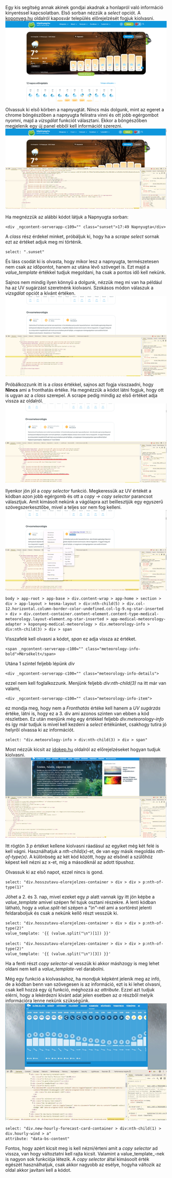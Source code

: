 Egy kis segítség annak akinek gondjai akadnak a honlapról való információ kinyeréssel kapcsolatban. Első sorban nézzük a _select_ opciót. A [koponyeg.hu](https://koponyeg.hu/elorejelzes/kaposvar) oldalról kaposvár település előrejelzését fogjuk kiolvasni.
![koponyeg](/readme-img/koponyeg.png)

Olvassuk ki első körben a napnyugtát. Nincs más dolgunk, mint az egeret a chrome böngészőben a napnyugta feliratra vinni és ott jobb egérgombot nyomni, majd a _vizsgálat_ funkciót választani. Ekkor a böngészőben megjelenik egy új panel ebből kell információt szerezni.
![vizsgalat](/readme-img/vizsgalat.png)

Ha megnézzük az alábbi kódot látjuk a Napnyugta sorban:
```
<div _ngcontent-serverapp-c109="" class="sunset">17:49 Napnyugta</div>
```
A _class_ rész érdekel minket, próbáljuk ki, hogy ha a _scrape select_ sornak ezt az értéket adjuk meg mi történik.
```
select: ".sunset"
```
És láss csodát ki is olvasta, hogy mikor lesz a napnyugta, természetesen nem csak az időpontot, hanem az utána lévő szöveget is. Ezt majd a *value_template* értékkel tudjuk megoldani, ha csak a pontos idő kell nekünk.

Sajnos nem mindig ilyen könnyű a dolgunk, nézzük meg mi van ha például ha az UV sugárzást szeretnénk kiolvasni. Szokásos módon válaszuk a _vizsgálat_ opciót a kívánt értéken.
![uv](/readme-img/uv.png)

Próbálkozzunk itt is a _class_ értékkel, sajnos azt fogja visszaadni, hogy **Nincs** ami a fronthatás értéke. Ha megnézzük a kódot látni fogjuk, hogy ott is ugyan az a _class_ szerepel. A scrape pedig mindig az első értéket adja vissza az oldalról.
![fronthatas](/readme-img/fronthatas.png)

Ilyenkor jön jól a _copy selector_ funkció. Megkeressük az UV értékét a kódban azon jobb egérgomb és ott a _copy -> copy selector_ parancsot választjuk. Amit kimásolt nekünk a vágólapra azt beillesztjük egy egyszerű szövegszerkesztőbe, mivel a teljes sor nem fog kelleni.
![copys](/readme-img/copys.png)

```
body > app-root > app-base > div.content-wrap > app-home > section > div > app-layout > kesma-layout > div:nth-child(5) > div.col-12.horizontal.column-border-color-undefined.col-lg-9.ng-star-inserted > div > div.content-container.content-element.content-type-medical-meteorology.layout-element.ng-star-inserted > app-medical-meteorology-adapter > koponyeg-medical-meteorology > div.meteorology-info > div:nth-child(3) > div > span
```
Visszafelé kell olvasni a kódot, _span_ ez adja vissza az értéket.
```
<span _ngcontent-serverapp-c100="" class="meteorology-info-bold">Mérsékelt</span>
```
Utána 1 szintel feljebb lépünk _div_ 
```
<div _ngcontent-serverapp-c100="" class="meteorology-info-details">
```
ezzel nem kell foglalkozzunk. Menjünk feljebb _div:nth-child(3)_ na itt már van valami,
```
<div _ngcontent-serverapp-c100="" class="meteorology-info-item">
```
ez mondja meg, hogy nem a _Fronthatás_ értéke kell hanem a _UV sugárzás_ értéke, látni is, hogy ez a 3. div ami azonos szinten van ebben a kód részletben. Ez után menjünk még egy értékkel feljebb _div.meteorology-info_ és így már tudjuk is mivel kell kezdeni a _select_ értékünket, csakhogy tutira jó helyről olvassa ki az információt.
```
select: "div.meteorology-info > div:nth-child(3) > div > span"
```

Most nézzük kicsit az [idokep.hu](https://www.idokep.hu/elorejelzes/Szeksz%C3%A1rd) oldalról az előrejelzéseket hogyan tudjuk kiolvasni.
![idokep](/readme-img/idokep.png)


Itt rögtön 3 _p_ értéket kellene kiolvasni ráadásul az egyiket még két felé is kell vágni. Használhatjuk a _nth-child(x)_-et, de van egy másik megoldás _nth-of-type(x)_. A különbség az két kód között, hogy az elsőnél a szülőhöz képest kell nézni az x-et, míg a másodiknál az adott típushoz.

Olvassuk ki az első napot, ezzel nincs is gond.
```
select: "div.hosszutavu-elorejelzes-container > div > div > p:nth-of-type(1)"
```

Jöhet a 2. és 3. nap, mivel ezeket egy _p_ alatt vannak így itt jön képbe a *value_template* amivel szépen fel tujuk osztani részekre. A lenti kódban látható, hogy a _value.split_-tel szépen a _"\n"_-nél ami a sortörést jelenti feldaraboljuk és csak a nekünk kellő részt vesszük ki.
```
select: "div.hosszutavu-elorejelzes-container > div > div > p:nth-of-type(2)"
value_template: '{{ (value.split("\n")[1]) }}'

select: "div.hosszutavu-elorejelzes-container > div > div > p:nth-of-type(2)"
value_template: '{{ (value.split("\n")[3]) }}'
```

Ha a fenti részt _copy selector_-al vesszük ki akkor máshzogy is meg lehet oldani nem kell a *value_template*-vel darabolni.

Még egy funkció a kiolvasáshoz, ha mondjuk képként jelenik meg az infó, de a kódban benn van szövegesen is az információ, ezt is ki lehet olvasni, csak kell hozzá egy új funkció, méghozzá az _attribute_. Ezzel azt tudjuk elérni, hogy a lekérdezni kívánt adat jelen esetben az _a_ részből melyik információra lenne nekünk szükségünk. 
![idokep_szel](/readme-img/idokep_szel.png)
```
select: "div.new-hourly-forecast-card-container > div:nth-child(1) > div.hourly-wind > a"
attribute: "data-bs-content"
```

Fontos, hogy azért kicsit meg is kell nézni/érteni amit a _copy selector_ ad vissza, van hogy változtatni kell rajta kicsit. Valamint a value_template_-nek is nagyon sok funkciója létezik.
A _copy selector_ által kimásoolt érték egészét használhatjuk, csak akkor nagyobb az esélye, hogyha változik az oldal akkor javítani kell a kódot.
